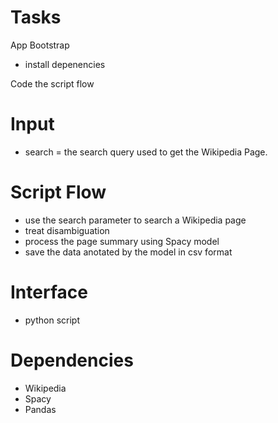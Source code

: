 # Tasks

App Bootstrap
- install depenencies

Code the script flow

# Input
- search = the search query used to get the Wikipedia Page.

# Script Flow
- use the search parameter to search a Wikipedia page
- treat disambiguation
- process the page summary using Spacy model
- save the data anotated by the model in csv format

# Interface
- python script

# Dependencies

- Wikipedia
- Spacy
- Pandas
